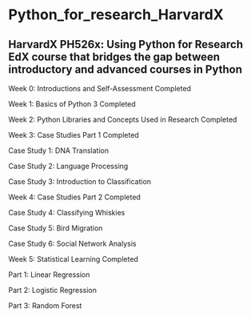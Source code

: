 # Python_for_research_HarvardX

## HarvardX PH526x: Using Python for Research EdX course that bridges the gap between introductory and advanced courses in Python
 
 Week 0: Introductions and Self-Assessment Completed
 
 Week 1: Basics of Python 3 Completed
 
 Week 2: Python Libraries and Concepts Used in Research Completed
 
 Week 3: Case Studies Part 1 Completed
 
 Case Study 1: DNA Translation
 
 Case Study 2: Language Processing 
 
 Case Study 3: Introduction to Classification
 
 Week 4: Case Studies Part 2 Completed
 
 Case Study 4: Classifying Whiskies 
 
 Case Study 5: Bird Migration
 
 Case Study 6: Social Network Analysis
 
 Week 5: Statistical Learning Completed
 
 Part 1: Linear Regression
 
 Part 2: Logistic Regression
 
 Part 3: Random Forest
 

